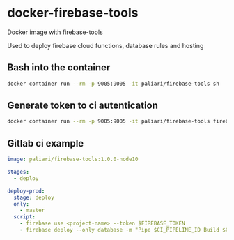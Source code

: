 # docker-firebase-tools
Docker image with firebase-tools

Used to deploy firebase cloud functions, database rules and hosting

## Bash into the container

```bash
docker container run --rm -p 9005:9005 -it paliari/firebase-tools sh
```

## Generate token to ci autentication

```bash
docker container run --rm -p 9005:9005 -it paliari/firebase-tools firebase login:ci
```

## Gitlab ci example

```yml
image: paliari/firebase-tools:1.0.0-node10

stages:
  - deploy

deploy-prod:
  stage: deploy
  only:
    - master
  script:
    - firebase use <project-name> --token $FIREBASE_TOKEN
    - firebase deploy --only database -m "Pipe $CI_PIPELINE_ID Build $CI_BUILD_ID" --token $FIREBASE_TOKEN
```
